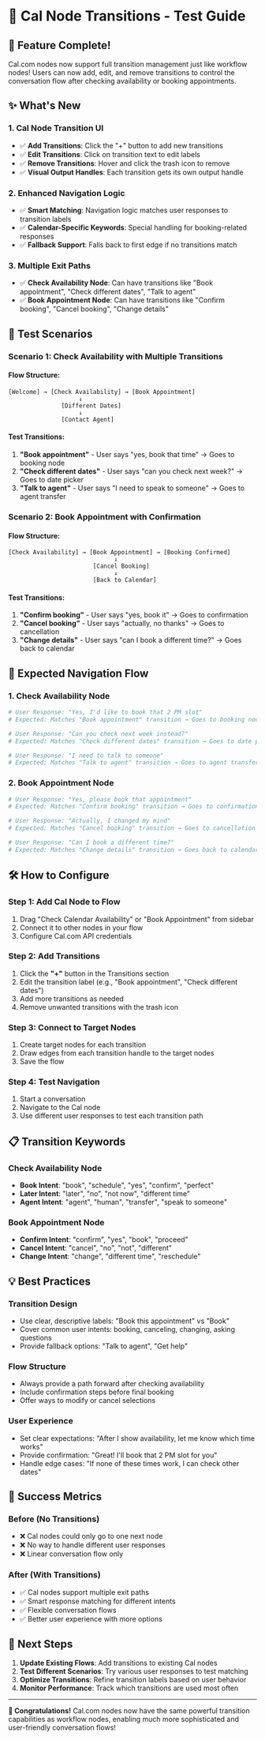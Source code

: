 # 📅 Cal Node Transitions - Test Guide

## 🎉 **Feature Complete!**

Cal.com nodes now support full transition management just like workflow nodes! Users can now add, edit, and remove transitions to control the conversation flow after checking availability or booking appointments.

## ✨ **What's New**

### **1. Cal Node Transition UI**
- ✅ **Add Transitions**: Click the "+" button to add new transitions
- ✅ **Edit Transitions**: Click on transition text to edit labels  
- ✅ **Remove Transitions**: Hover and click the trash icon to remove
- ✅ **Visual Output Handles**: Each transition gets its own output handle

### **2. Enhanced Navigation Logic**
- ✅ **Smart Matching**: Navigation logic matches user responses to transition labels
- ✅ **Calendar-Specific Keywords**: Special handling for booking-related responses
- ✅ **Fallback Support**: Falls back to first edge if no transitions match

### **3. Multiple Exit Paths**
- ✅ **Check Availability Node**: Can have transitions like "Book appointment", "Check different dates", "Talk to agent"
- ✅ **Book Appointment Node**: Can have transitions like "Confirm booking", "Cancel booking", "Change details"

## 🧪 **Test Scenarios**

### **Scenario 1: Check Availability with Multiple Transitions**

#### Flow Structure:
```
[Welcome] → [Check Availability] → [Book Appointment]
                    ↓
               [Different Dates]
                    ↓  
               [Contact Agent]
```

#### Test Transitions:
1. **"Book appointment"** - User says "yes, book that time" → Goes to booking node
2. **"Check different dates"** - User says "can you check next week?" → Goes to date picker
3. **"Talk to agent"** - User says "I need to speak to someone" → Goes to agent transfer

### **Scenario 2: Book Appointment with Confirmation**

#### Flow Structure:
```
[Check Availability] → [Book Appointment] → [Booking Confirmed]
                              ↓
                        [Cancel Booking]
                              ↓
                        [Back to Calendar]
```

#### Test Transitions:
1. **"Confirm booking"** - User says "yes, book it" → Goes to confirmation
2. **"Cancel booking"** - User says "actually, no thanks" → Goes to cancellation
3. **"Change details"** - User says "can I book a different time?" → Goes back to calendar

## 🔄 **Expected Navigation Flow**

### **1. Check Availability Node**
```bash
# User Response: "Yes, I'd like to book that 2 PM slot"
# Expected: Matches "Book appointment" transition → Goes to booking node

# User Response: "Can you check next week instead?"  
# Expected: Matches "Check different dates" transition → Goes to date picker

# User Response: "I need to talk to someone"
# Expected: Matches "Talk to agent" transition → Goes to agent transfer
```

### **2. Book Appointment Node**  
```bash
# User Response: "Yes, please book that appointment"
# Expected: Matches "Confirm booking" transition → Goes to confirmation

# User Response: "Actually, I changed my mind"
# Expected: Matches "Cancel booking" transition → Goes to cancellation

# User Response: "Can I book a different time?"
# Expected: Matches "Change details" transition → Goes back to calendar
```

## 🛠 **How to Configure**

### **Step 1: Add Cal Node to Flow**
1. Drag "Check Calendar Availability" or "Book Appointment" from sidebar
2. Connect it to other nodes in your flow
3. Configure Cal.com API credentials

### **Step 2: Add Transitions**
1. Click the **"+"** button in the Transitions section
2. Edit the transition label (e.g., "Book appointment", "Check different dates")
3. Add more transitions as needed
4. Remove unwanted transitions with the trash icon

### **Step 3: Connect to Target Nodes**
1. Create target nodes for each transition
2. Draw edges from each transition handle to the target nodes
3. Save the flow

### **Step 4: Test Navigation**
1. Start a conversation
2. Navigate to the Cal node
3. Use different user responses to test each transition path

## 📋 **Transition Keywords**

### **Check Availability Node**
- **Book Intent**: "book", "schedule", "yes", "confirm", "perfect"
- **Later Intent**: "later", "no", "not now", "different time"
- **Agent Intent**: "agent", "human", "transfer", "speak to someone"

### **Book Appointment Node**
- **Confirm Intent**: "confirm", "yes", "book", "proceed"  
- **Cancel Intent**: "cancel", "no", "not", "different"
- **Change Intent**: "change", "different time", "reschedule"

## 💡 **Best Practices**

### **Transition Design**
- Use clear, descriptive labels: "Book this appointment" vs "Book"
- Cover common user intents: booking, canceling, changing, asking questions
- Provide fallback options: "Talk to agent", "Get help"

### **Flow Structure**
- Always provide a path forward after checking availability
- Include confirmation steps before final booking
- Offer ways to modify or cancel selections

### **User Experience**
- Set clear expectations: "After I show availability, let me know which time works"
- Provide confirmation: "Great! I'll book that 2 PM slot for you"
- Handle edge cases: "If none of these times work, I can check other dates"

## 🎯 **Success Metrics**

### **Before (No Transitions)**
- ❌ Cal nodes could only go to one next node
- ❌ No way to handle different user responses
- ❌ Linear conversation flow only

### **After (With Transitions)**  
- ✅ Cal nodes support multiple exit paths
- ✅ Smart response matching for different intents
- ✅ Flexible conversation flows
- ✅ Better user experience with more options

## 🚀 **Next Steps**

1. **Update Existing Flows**: Add transitions to existing Cal nodes
2. **Test Different Scenarios**: Try various user responses to test matching
3. **Optimize Transitions**: Refine transition labels based on user behavior
4. **Monitor Performance**: Track which transitions are used most often

---

**🎉 Congratulations!** Cal.com nodes now have the same powerful transition capabilities as workflow nodes, enabling much more sophisticated and user-friendly conversation flows! 
